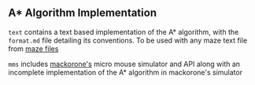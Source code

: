 ## A* Algorithm Implementation

`text` contains a text based implementation of the A* algorithm, with the `format.md` file detailing its conventions. To be used with any maze text file from [maze files](https://github.com/micromouseonline/mazefiles)

`mms` includes [mackorone's](https://github.com/mackorone) micro mouse simulator and API along with an incomplete implementation of the A* algorithm in mackorone's simulator
